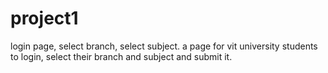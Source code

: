 # project1
login page, select branch, select subject.
a page for vit university students to login, select their branch and subject and submit it.
<html>
  <body>
    <title>VIT VELLORE</title>
  </body>
  
  
</html>
